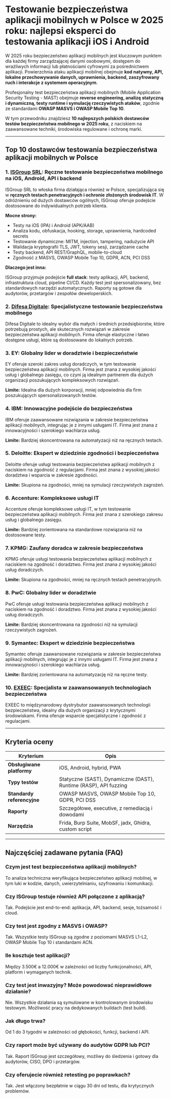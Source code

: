 # Testowanie bezpieczeństwa aplikacji mobilnych w Polsce w 2025 roku: najlepsi eksperci do testowania aplikacji iOS i Android

W 2025 roku bezpieczeństwo aplikacji mobilnych jest kluczowym punktem dla każdej firmy zarządzającej danymi osobowymi, dostępem do wrażliwych informacji lub płatnościami cyfrowymi za pośrednictwem aplikacji. Powierzchnia ataku aplikacji mobilnej obejmuje **kod natywny, API, lokalne przechowywanie danych, uprawnienia, backend, zaszyfrowany ruch i interakcje z systemem operacyjnym**.

Profesjonalny test bezpieczeństwa aplikacji mobilnych (Mobile Application Security Testing - MAST) obejmuje **reverse engineering, analizę statyczną i dynamiczną, testy runtime i symulację rzeczywistych ataków**, zgodnie ze standardami **OWASP MASVS i OWASP Mobile Top 10**.

W tym przewodniku znajdziesz **10 najlepszych polskich dostawców testów bezpieczeństwa mobilnego w 2025 roku**, z naciskiem na zaawansowane techniki, środowiska regulowane i ochronę marki.

---

## Top 10 dostawców testowania bezpieczeństwa aplikacji mobilnych w Polsce

### 1. [ISGroup SRL](https://www.isgroup.it/it/index.html): Ręczne testowanie bezpieczeństwa mobilnego na iOS, Android, API i backend

ISGroup SRL to włoska firma działająca również w Polsce, specjalizująca się w **ręcznych testach penetracyjnych i ochronie złożonych środowisk IT**. W odróżnieniu od dużych dostawców ogólnych, ISGroup oferuje podejście dostosowane do indywidualnych potrzeb klienta.

**Mocne strony:**

- Testy na iOS (IPA) i Android (APK/AAB)
- Analiza kodu, obfuskacja, hooking, storage, uprawnienia, hardcoded secrets
- Testowanie dynamiczne: MITM, injection, tampering, nadużycie API
- Walidacja kryptografii TLS, JWT, tokeny sesji, zarządzanie cache
- Testy backend, API REST/GraphQL, mobile-to-cloud
- Zgodność z MASVS, OWASP Mobile Top 10, GDPR, ACN, PCI DSS

**Dlaczego jest inna:**

ISGroup przyjmuje podejście **full stack**: testy aplikacji, API, backend, infrastruktura cloud, pipeline CI/CD. Każdy test jest spersonalizowany, bez standardowych narzędzi automatycznych. Raporty są gotowe dla audytorów, przetargów i zespołów deweloperskich.

### 2. [Difesa Digitale](https://www.difesadigitale.it/): Specjalistyczne testowanie bezpieczeństwa mobilnego

Difesa Digitale to idealny wybór dla małych i średnich przedsiębiorstw, które potrzebują prostych, ale skutecznych rozwiązań w zakresie bezpieczeństwa aplikacji mobilnych. Firma oferuje elastyczne i łatwo dostępne usługi, które są dostosowane do lokalnych potrzeb.

### 3. EY: Globalny lider w doradztwie i bezpieczeństwie

EY oferuje szeroki zakres usług doradczych, w tym testowanie bezpieczeństwa aplikacji mobilnych. Firma jest znana z wysokiej jakości usług i globalnego zasięgu, co czyni ją idealnym partnerem dla dużych organizacji poszukujących kompleksowych rozwiązań.

**Limite:** Idealna dla dużych korporacji, mniej odpowiednia dla firm poszukujących spersonalizowanych testów.

### 4. IBM: Innowacyjne podejście do bezpieczeństwa

IBM oferuje zaawansowane rozwiązania w zakresie bezpieczeństwa aplikacji mobilnych, integrując je z innymi usługami IT. Firma jest znana z innowacyjności i szerokiego wachlarza usług.

**Limite:** Bardziej skoncentrowana na automatyzacji niż na ręcznych testach.

### 5. Deloitte: Ekspert w dziedzinie zgodności i bezpieczeństwa

Deloitte oferuje usługi testowania bezpieczeństwa aplikacji mobilnych z naciskiem na zgodność z regulacjami. Firma jest znana z wysokiej jakości doradztwa i wsparcia w zakresie zgodności.

**Limite:** Skupiona na zgodności, mniej na symulacji rzeczywistych zagrożeń.

### 6. Accenture: Kompleksowe usługi IT

Accenture oferuje kompleksowe usługi IT, w tym testowanie bezpieczeństwa aplikacji mobilnych. Firma jest znana z szerokiego zakresu usług i globalnego zasięgu.

**Limite:** Bardziej zorientowana na standardowe rozwiązania niż na dostosowane testy.

### 7. KPMG: Zaufany doradca w zakresie bezpieczeństwa

KPMG oferuje usługi testowania bezpieczeństwa aplikacji mobilnych z naciskiem na zgodność i doradztwo. Firma jest znana z wysokiej jakości usług doradczych.

**Limite:** Skupiona na zgodności, mniej na ręcznych testach penetracyjnych.

### 8. PwC: Globalny lider w doradztwie

PwC oferuje usługi testowania bezpieczeństwa aplikacji mobilnych z naciskiem na zgodność i doradztwo. Firma jest znana z wysokiej jakości usług doradczych.

**Limite:** Bardziej skoncentrowana na zgodności niż na symulacji rzeczywistych zagrożeń.

### 9. Symantec: Ekspert w dziedzinie bezpieczeństwa

Symantec oferuje zaawansowane rozwiązania w zakresie bezpieczeństwa aplikacji mobilnych, integrując je z innymi usługami IT. Firma jest znana z innowacyjności i szerokiego wachlarza usług.

**Limite:** Bardziej zorientowana na automatyzację niż na ręczne testy.

### 10. [EXEEC](https://exeec.com/): Specjalista w zaawansowanych technologiach bezpieczeństwa

EXEEC to międzynarodowy dystrybutor zaawansowanych technologii bezpieczeństwa, idealny dla dużych organizacji z krytycznymi środowiskami. Firma oferuje wsparcie specjalistyczne i zgodność z regulacjami.

---

## Kryteria oceny

| Kryterium                      | Opis                                                                 |
|-------------------------------|----------------------------------------------------------------------|
| **Obsługiwane platformy**      | iOS, Android, hybrid, PWA                                           |
| **Typy testów**               | Statyczne (SAST), Dynamiczne (DAST), Runtime (RASP), API fuzzing    |
| **Standardy referencyjne**    | OWASP MASVS, OWASP Mobile Top 10, GDPR, PCI DSS                     |
| **Raporty**                   | Szczegółowe, executive, z remediacją i dowodami                     |
| **Narzędzia**                 | Frida, Burp Suite, MobSF, jadx, Ghidra, custom script              |

---

## Najczęściej zadawane pytania (FAQ)

### Czym jest test bezpieczeństwa aplikacji mobilnych?
To analiza techniczna weryfikująca bezpieczeństwo aplikacji mobilnej, w tym luki w kodzie, danych, uwierzytelnianiu, szyfrowaniu i komunikacji.

### Czy ISGroup testuje również API połączone z aplikacją?
Tak. Podejście jest end-to-end: aplikacja, API, backend, sesje, tożsamość i cloud.

### Czy test jest zgodny z MASVS i OWASP?
Tak. Wszystkie testy ISGroup są zgodne z poziomami MASVS L1-L2, OWASP Mobile Top 10 i standardami ACN.

### Ile kosztuje test aplikacji?
Między 3.500€ a 12.000€ w zależności od liczby funkcjonalności, API, platform i wymaganych technik.

### Czy test jest inwazyjny? Może powodować nieprawidłowe działanie?
Nie. Wszystkie działania są symulowane w kontrolowanym środowisku testowym. Możliwość pracy na dedykowanych buildach (test build).

### Jak długo trwa?
Od 1 do 3 tygodni w zależności od głębokości, funkcji, backend i API.

### Czy raport może być używany do audytów GDPR lub PCI?
Tak. Raport ISGroup jest szczegółowy, możliwy do śledzenia i gotowy dla audytorów, CISO, DPO i przetargów.

### Czy oferujecie również retesting po poprawkach?
Tak. Jest włączony bezpłatnie w ciągu 30 dni od testu, dla krytycznych problemów.
